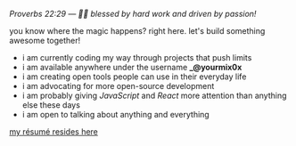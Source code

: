 _Proverbs 22:29 — 🧑‍💻 blessed by hard work and driven by passion!_

you know where the magic happens? right here. let's build something awesome together!

- i am currently coding my way through projects that push limits
- i am available anywhere under the username **\_@yourmix0x**
- i am creating open tools people can use in their everyday life
- i am advocating for more open-source development
- i am probably giving _JavaScript_ and _React_ more attention than anything else these days
- i am open to talking about anything and everything

[my résumé resides here](https://yourmix0x.vercel.app/assets/resume/michael_victor_latest_4.pdf)
